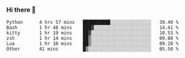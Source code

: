 ### Hi there 👋

<!--
**gustavkrist/gustavkrist** is a ✨ _special_ ✨ repository because its `README.md` (this file) appears on your GitHub profile.

Here are some ideas to get you started:

- 🔭 I’m currently working on ...
- 🌱 I’m currently learning ...
- 👯 I’m looking to collaborate on ...
- 🤔 I’m looking for help with ...
- 💬 Ask me about ...
- 📫 How to reach me: ...
- 😄 Pronouns: ...
- ⚡ Fun fact: ...
-->

<!--START_SECTION:waka-->

```text
Python      4 hrs 57 mins   ██████████░░░░░░░░░░░░░░░   39.40 %
Bash        1 hr 48 mins    ███▓░░░░░░░░░░░░░░░░░░░░░   14.41 %
kitty       1 hr 19 mins    ██▓░░░░░░░░░░░░░░░░░░░░░░   10.53 %
zsh         1 hr 14 mins    ██▒░░░░░░░░░░░░░░░░░░░░░░   09.80 %
Lua         1 hr 10 mins    ██▒░░░░░░░░░░░░░░░░░░░░░░   09.28 %
Other       41 mins         █▒░░░░░░░░░░░░░░░░░░░░░░░   05.50 %
```

<!--END_SECTION:waka-->
